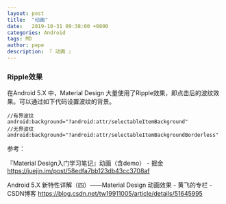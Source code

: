 ```yaml
---
layout: post
title:  "动画"
date:   2019-10-31 09:38:00 +0800
categories: Android
tags: MD
author: pepe
description: 『 动画 』
---
```



### **Ripple效果**

在Android 5.X 中，Material Design 大量使用了Ripple效果，即点击后的波纹效果。可以通过如下代码设置波纹的背景。
```
//有界波纹
android:background="?android:attr/selectableItemBackground"
//无界波纹
android:background="?android:attr/selectableItemBackgroundBorderless"
```

参考：


『Material Design入门学习笔记』动画（含demo） - 掘金
https://juejin.im/post/58edfa7bb123db43cc3708af

Android 5.X 新特性详解（四）——Material Design 动画效果 - 黄飞的专栏 - CSDN博客
https://blog.csdn.net/tw19911005/article/details/51645995








































